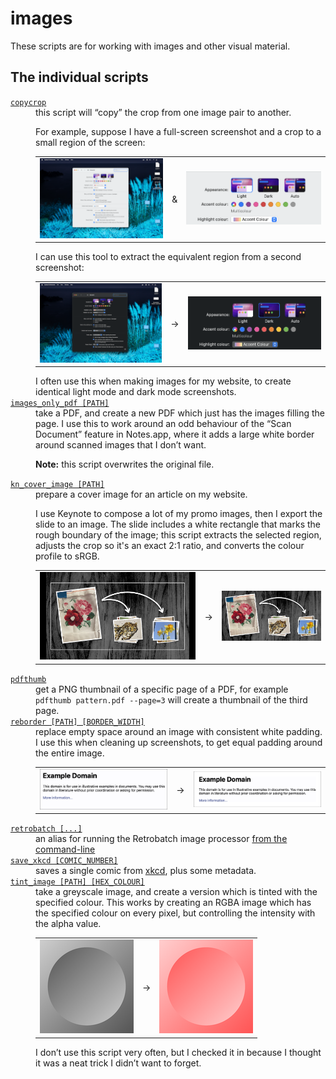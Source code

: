 # images

These scripts are for working with images and other visual material.

## The individual scripts

<dl>
  <dt>
    <a href="https://github.com/alexwlchan/scripts/blob/main/images/copycrop">
      <code>copycrop</code>
    </a>
  </dt>
  <dd>
    this script will “copy” the crop from one image pair to another.
    <p>For example, suppose I have a full-screen screenshot and a crop to a small region of the screen:</p>
    <p>
      <table>
        <tr>
          <td><img src="examples/light_original.png"></td>
          <td>&amp;</td>
          <td><img src="examples/light_crop.png"></td>
        </tr>
      </table>
    </p>
    I can use this tool to extract the equivalent region from a second screenshot:
    <p>
      <table>
        <tr>
          <td><img src="examples/dark_original.png"></td>
          <td>&rarr;</td>
          <td><img src="examples/dark_crop.png"></td>
        </tr>
      </table>
    </p>
    I often use this when making images for my website, to create identical light mode and dark mode screenshots.
  </dd>

  <dt>
    <a href="https://github.com/alexwlchan/scripts/blob/main/images/images_only_pdf">
      <code>images_only_pdf [PATH]</code>
    </a>
  </dt>
  <dd>
    take a PDF, and create a new PDF which just has the images filling the page.
    I use this to work around an odd behaviour of the “Scan Document” feature in Notes.app, where it adds a large white border around scanned images that I don’t want.
    <p><strong>Note:</strong> this script overwrites the original file.</p>
  </dd>

  <dt>
    <a href="https://github.com/alexwlchan/scripts/blob/main/images/kn_cover_image">
      <code>kn_cover_image [PATH]</code>
    </a>
  </dt>
  <dd>
    prepare a cover image for an article on my website.
    <p>
      I use Keynote to compose a lot of my promo images, then I export the slide to an image.
      The slide includes a white rectangle that marks the rough boundary of the image; this script extracts the selected region, adjusts the crop so it's an exact 2:1 ratio, and converts the colour profile to sRGB.
    </p>
    <p>
      <table>
        <tr>
          <td><img src="examples/kn_example.jpeg"></td>
          <td>&rarr;</td>
          <td><img src="examples/kn_example.cropped.jpg"></td>
        </tr>
      </table>
    </p>
  </dd>

  <dt>
    <a href="https://github.com/alexwlchan/scripts/blob/main/images/pdfthumb">
      <code>pdfthumb</code>
    </a>
  </dt>
  <dd>
    get a PNG thumbnail of a specific page of a PDF, for example <code>pdfthumb pattern.pdf --page=3</code> will create a thumbnail of the third page.
  </dd>

  <dt>
    <a href="https://github.com/alexwlchan/scripts/blob/main/images/reborder">
      <code>reborder [PATH] [BORDER_WIDTH]</code>
    </a>
  </dt>
  <dd>
    replace empty space around an image with consistent white padding.
    I use this when cleaning up screenshots, to get equal padding around the entire image.
    <p>
      <table>
        <tr>
          <td><img src="examples/reborder_original.png"></td>
          <td>&rarr;</td>
          <td><img src="examples/reborder_50.png"></td>
        </tr>
      </table>
    </p>
  </dd>

  <dt>
    <a href="https://github.com/alexwlchan/scripts/blob/main/images/retrobatch">
      <code>retrobatch [...]</code>
    </a>
  </dt>
  <dd>
    an alias for running the Retrobatch image processor <a href="https://flyingmeat.com/retrobatch/docs-1.0/commandline/">from the command-line</a>
  </dd>

  <dt>
    <a href="https://github.com/alexwlchan/scripts/blob/main/images/save_xkcd">
      <code>save_xkcd [COMIC_NUMBER]</code>
    </a>
  </dt>
  <dd>
    saves a single comic from <a href="https://xkcd.com/">xkcd</a>, plus some metadata.
  </dd>

  <dt>
    <a href="https://github.com/alexwlchan/scripts/blob/main/images/tint_image">
      <code>tint_image [PATH] [HEX_COLOUR]</code>
    </a>
  </dt>
  <dd>
    take a greyscale image, and create a version which is tinted with the specified colour.
    This works by creating an RGBA image which has the specified colour on every pixel, but controlling the intensity with the alpha value.
    <p>
      <table>
        <tr>
          <td><img src="examples/grayscale_circle.png"></td>
          <td>&rarr;</td>
          <td><img src="examples/grayscale_circle.ff0000.png"></td>
        </tr>
      </table>
    </p>
    I don’t use this script very often, but I checked it in because I thought it was a neat trick I didn’t want to forget.
  </dd>
</dl>
